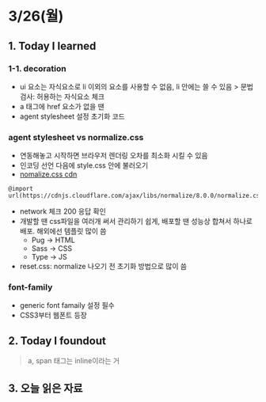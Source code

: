 # 3/26(월)

## 1. Today I learned

### 1-1. decoration
- ui 요소는 자식요소로 li 이외의 요소를 사용할 수 없음, li 안에는 쓸 수 있음 > 문법검사: 허용하는 자식요소 체크
- a 태그에 href 요소가 없을 땐 
- agent stylesheet 설정 초기화 코드

### agent stylesheet vs normalize.css
- 연동해놓고 시작하면 브라우저 렌더링 오차를 최소화 시킬 수 있음
- 인코딩 선언 다음에 style.css 안에 불러오기
- [nomalize.css cdn](https://cdnjs.com/libraries/normalize)
```
@import url(https://cdnjs.cloudflare.com/ajax/libs/normalize/8.0.0/normalize.css);
```
- network 체크 200 응답 확인
- 개발할 땐 css파일을 여러개 써서 관리하기 쉽게, 배포할 땐 성능상 합쳐서 하나로 배포. 해외에선 템플릿 많이 씀 
  - Pug -> HTML
  - Sass -> CSS
  - Type -> JS 
- reset.css: normalize 나오기 전 초기화 방법으로 많이 씀

### font-family
- generic font famaily 설정 필수
- CSS3부터 웹폰트 등장


## 2. Today I foundout
> a, span 태그는 inline이라는 거

## 3. 오늘 읽은 자료

